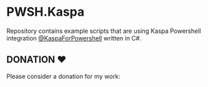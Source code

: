 # PWSH.Kaspa
Repository contains example scripts that are using Kaspa Powershell integration [@KaspaForPowershell]([https://explorer.kaspa.org](https://www.youtube.com/@KaspaForPowershell)) written in C#.

## DONATION ♥
Please consider a donation for my work: 
